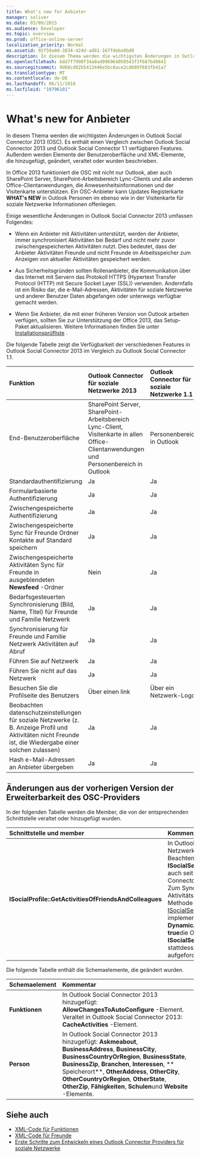 ```yaml
---
title: What's new for Anbieter
manager: soliver
ms.date: 03/09/2015
ms.audience: Developer
ms.topic: overview
ms.prod: office-online-server
localization_priority: Normal
ms.assetid: 92f59a0d-3834-424d-ad81-167fdeba9bd0
description: In diesem Thema werden die wichtigsten Änderungen in Outlook Social Connector 2013 (OSC). Es enthält einen Vergleich zwischen Outlook Social Connector 2013 und Outlook Social Connector 1.1 verfügbaren Features.
ms.openlocfilehash: bdd7f7998f34a0ad096964050543f3f687bd0841
ms.sourcegitcommit: 9d60cd82b5413446e5bc8ace2cd689f683fb41a7
ms.translationtype: MT
ms.contentlocale: de-DE
ms.lasthandoff: 06/11/2018
ms.locfileid: "19796101"
---
```

# <a name="whats-new-for-providers"></a>What's new for Anbieter

In diesem Thema werden die wichtigsten Änderungen in Outlook Social Connector 2013 (OSC). Es enthält einen Vergleich zwischen Outlook Social Connector 2013 und Outlook Social Connector 1.1 verfügbaren Features. Außerdem werden Elemente der Benutzeroberfläche und XML-Elemente, die hinzugefügt, geändert, veraltet oder wurden beschrieben. 
  
In Office 2013 funktioniert die OSC mit nicht nur Outlook, aber auch SharePoint Server, SharePoint-Arbeitsbereich Lync-Clients und alle anderen Office-Clientanwendungen, die Anwesenheitsinformationen und der Visitenkarte unterstützen. Ein OSC-Anbieter kann Updates Registerkarte **WHAT's NEW** in Outlook Personen im ebenso wie in der Visitenkarte für soziale Netzwerke Informationen offenlegen. 
  
Einige wesentliche Änderungen in Outlook Social Connector 2013 umfassen Folgendes: 
  
- Wenn ein Anbieter mit Aktivitäten unterstützt, werden der Anbieter, immer synchronisiert Aktivitäten bei Bedarf und nicht mehr zuvor zwischengespeicherten Aktivitäten nutzt. Dies bedeutet, dass der Anbieter Aktivitäten Freunde und nicht Freunde im Arbeitsspeicher zum Anzeigen von aktueller Aktivitäten gespeichert werden.
    
- Aus Sicherheitsgründen sollten Rollenanbieter, die Kommunikation über das Internet mit Servern das Protokoll HTTPS (Hypertext Transfer Protocol (HTTP) mit Secure Socket Layer (SSL)) verwenden. Andernfalls ist ein Risiko dar, die e-Mail-Adressen, Aktivitäten für soziale Netzwerke und anderer Benutzer Daten abgefangen oder unterwegs verfügbar gemacht werden.
    
- Wenn Sie Anbieter, die mit einer früheren Version von Outlook arbeiten verfügen, sollten Sie zur Unterstützung der Office 2013, das Setup-Paket aktualisieren. Weitere Informationen finden Sie unter [Installationsprüfliste](installation-checklist.md) . 
    
Die folgende Tabelle zeigt die Verfügbarkeit der verschiedenen Features in Outlook Social Connector 2013 im Vergleich zu Outlook Social Connector 1.1.
  
|**Funktion**|**Outlook Connector für soziale Netzwerke 2013**|**Outlook Connector für soziale Netzwerke 1.1**|
|:-----|:-----|:-----|
|End-Benutzeroberfläche  <br/> |SharePoint Server, SharePoint-Arbeitsbereich Lync-Client, Visitenkarte in allen Office-Clientanwendungen und Personenbereich in Outlook  <br/> |Personenbereich in Outlook  <br/> |
|Standardauthentifizierung  <br/> |Ja  <br/> |Ja  <br/> |
|Formularbasierte Authentifizierung  <br/> |Ja  <br/> |Ja  <br/> |
|Zwischengespeicherte Authentifizierung  <br/> |Ja  <br/> |Ja  <br/> |
|Zwischengespeicherte Sync für Freunde Ordner Kontakte auf Standard speichern  <br/> |Ja  <br/> |Ja  <br/> |
|Zwischengespeicherte Aktivitäten Sync für Freunde in ausgeblendeten **Newsfeed** -Ordner  <br/> |Nein  <br/> |Ja  <br/> |
|Bedarfsgesteuerten Synchronisierung (Bild, Name, Titel) für Freunde und Familie Netzwerk  <br/> |Ja  <br/> |Ja  <br/> |
|Synchronisierung für Freunde und Familie Netzwerk Aktivitäten auf Abruf  <br/> |Ja  <br/> |Ja  <br/> |
|Führen Sie auf Netzwerk  <br/> |Ja  <br/> |Ja  <br/> |
|Führen Sie nicht auf das Netzwerk  <br/> |Ja  <br/> |Ja  <br/> |
|Besuchen Sie die Profilseite des Benutzers  <br/> |Über einen link  <br/> |Über ein Netzwerk-Logo  <br/> |
|Beobachten datenschutzeinstellungen für soziale Netzwerke (z. B. Anzeige Profil und Aktivitäten nicht Freunde ist, die Wiedergabe einer solchen zulassen)  <br/> |Ja  <br/> |Ja  <br/> |
|Hash e-Mail-Adressen an Anbieter übergeben  <br/> |Ja  <br/> |Ja  <br/> |

<a name="OlSocialConnector_Changes"> </a>

## <a name="changes-from-the-previous-version-of-osc-provider-extensibility"></a>Änderungen aus der vorherigen Version der Erweiterbarkeit des OSC-Providers

In der folgenden Tabelle werden die Member, die von der entsprechenden Schnittstelle veraltet oder hinzugefügt wurden.
  
|**Schnittstelle und member**|**Kommentar**|
|:-----|:-----|
|**ISocialProfile::GetActivitiesOfFriendsAndColleagues** <br/> |In Outlook Connector für soziale Netzwerke 2013 veraltet. Beachten Sie, dass **ISocialSession::GetActivities** auch seit Outlook Social Connector 1.1 veraltet ist.  <br/> Zum Synchronisieren von Aktivitätsfeeds, sollten Sie die Methode [ISocialSession2::GetActivitiesEx](isocialsession2-getactivitiesex.md) implementieren. Legen Sie **DynamicActivitiesLookupEx** als **true**die OSC **ISocialSession2::GetActivitiesEx** stattdessen aufzurufen aufgefordert wird.  <br/> |
   
Die folgende Tabelle enthält die Schemaelemente, die geändert wurden.
  
|**Schemaelement**|**Kommentar**|
|:-----|:-----|
|**Funktionen** <br/> |In Outlook Social Connector 2013 hinzugefügt: **AllowChangesToAutoConfigure** -Element.  <br/> Veraltet in Outlook Social Connector 2013: **CacheActivities** -Element.  <br/> |
|**Person** <br/> |In Outlook Social Connector 2013 hinzugefügt: **Askmeabout**, **BusinessAddress**, **BusinessCity**, **BusinessCountryOrRegion**, **BusinessState**, **BusinessZip**, **Branchen**, **Interessen**, ** Speicherort**, **OtherAddress**, **OtherCity**, **OtherCountryOrRegion**, **OtherState**, **OtherZip**, **Fähigkeiten**, **Schulen**und **Website** -Elemente.  <br/> |
   
## <a name="see-also"></a>Siehe auch

- [XML-Code für Funktionen](xml-for-capabilities.md)
- [XML-Code für Freunde](xml-for-friends.md)
- [Erste Schritte zum Entwickeln eines Outlook Connector Providers für soziale Netzwerke](getting-started-with-developing-an-outlook-social-connector-provider.md)

